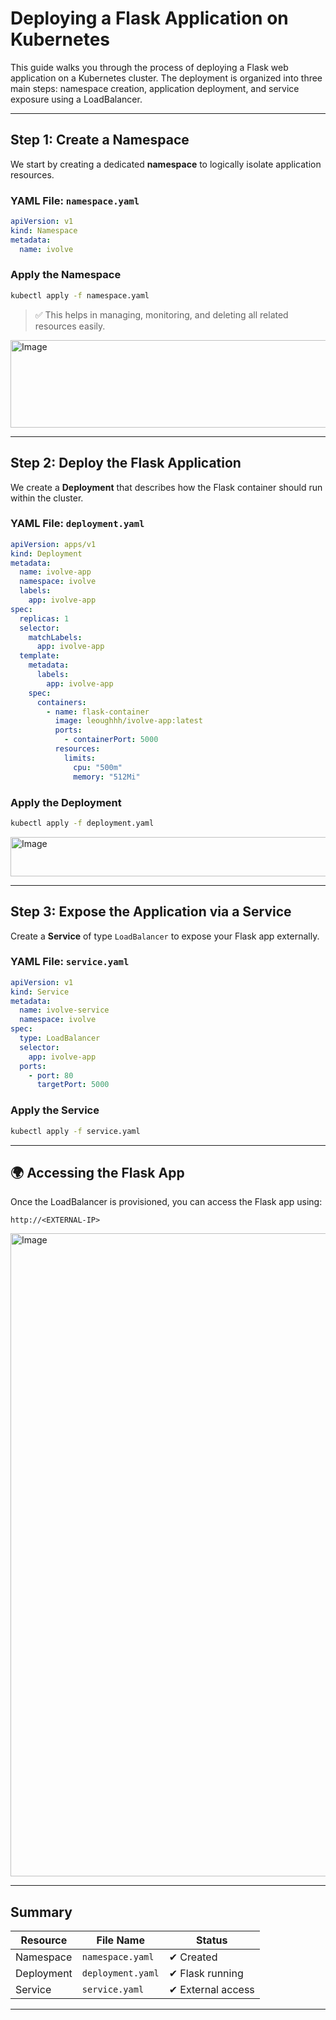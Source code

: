 # Deploying a Flask Application on Kubernetes

This guide walks you through the process of deploying a Flask web application on a Kubernetes cluster. The deployment is organized into three main steps: namespace creation, application deployment, and service exposure using a LoadBalancer.

---

## Step 1: Create a Namespace

We start by creating a dedicated **namespace** to logically isolate application resources.

### YAML File: `namespace.yaml`

```yaml
apiVersion: v1
kind: Namespace
metadata:
  name: ivolve
```

### Apply the Namespace

```bash
kubectl apply -f namespace.yaml
```

> ✅ This helps in managing, monitoring, and deleting all related resources easily.

<img width="516" height="140" alt="Image" src="https://github.com/user-attachments/assets/a2c518d4-ded7-4f7f-9baf-accdcf7b767c" />

---

## Step 2: Deploy the Flask Application

We create a **Deployment** that describes how the Flask container should run within the cluster.

### YAML File: `deployment.yaml`

```yaml
apiVersion: apps/v1
kind: Deployment
metadata:
  name: ivolve-app
  namespace: ivolve
  labels:
    app: ivolve-app
spec:
  replicas: 1
  selector:
    matchLabels:
      app: ivolve-app
  template:
    metadata:
      labels:
        app: ivolve-app
    spec:
      containers:
        - name: flask-container
          image: leoughhh/ivolve-app:latest
          ports:
            - containerPort: 5000
          resources:
            limits:
              cpu: "500m"
              memory: "512Mi"
```

### Apply the Deployment

```bash
kubectl apply -f deployment.yaml
```

<img width="631" height="63" alt="Image" src="https://github.com/user-attachments/assets/91af9b6d-836d-4aa2-b003-c2c6c39af015" />


---

## Step 3: Expose the Application via a Service

Create a **Service** of type `LoadBalancer` to expose your Flask app externally.

### YAML File: `service.yaml`

```yaml
apiVersion: v1
kind: Service
metadata:
  name: ivolve-service
  namespace: ivolve
spec:
  type: LoadBalancer
  selector:
    app: ivolve-app
  ports:
    - port: 80
      targetPort: 5000
```

### Apply the Service

```bash
kubectl apply -f service.yaml
```

---

## 🌍 Accessing the Flask App

Once the LoadBalancer is provisioned, you can access the Flask app using:

```
http://<EXTERNAL-IP>
```

<img width="1920" height="1029" alt="Image" src="https://github.com/user-attachments/assets/dcafbe7f-39ed-4178-bed4-23ac53aca85c" />

---

## Summary

| Resource   | File Name       | Status          |
|------------|------------------|------------------|
| Namespace  | `namespace.yaml` | ✔ Created        |
| Deployment | `deployment.yaml`| ✔ Flask running  |
| Service    | `service.yaml`   | ✔ External access|

---

